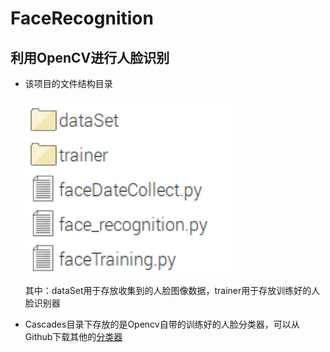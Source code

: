 # FaceRecognition
## 利用OpenCV进行人脸识别
  * 该项目的文件结构目录<br>
  
      ![image](https://github.com/JiangnanGexiansheng/FaceRecognition/blob/master/文件目录结构.png)<br>
      
    其中：dataSet用于存放收集到的人脸图像数据，trainer用于存放训练好的人脸识别器<br>
  * Cascades目录下存放的是Opencv自带的训练好的人脸分类器，可以从Github下载其他的[分类器](https://github.com/Itseez/opencv/tree/master/data/haarcascades)
